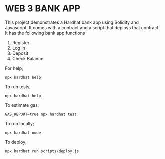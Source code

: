 # WEB 3 BANK APP
This project demonstrates a Hardhat bank app using Solidity and Javascript.
It comes with a contract and a script that deploys that contract.
It has the following bank app functions
<ol>
  <li>Register</li>
  <li>Log in</li>
  <li>Deposit</li>
  <li>Check Balance</li>
</ol> 

For help;
```shell
npx hardhat help
```
To run tests;
```shell
npx hardhat help
```
To estimate gas;
```shell
GAS_REPORT=true npx hardhat test
```
To run locally;
```shell
npx hardhat node
```
To deploy;
```shell
npx hardhat run scripts/deploy.js
```
